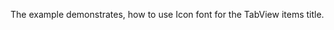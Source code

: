 The example demonstrates, how to use Icon font for the TabView items title.

<snippet id='tabview-icon-font-html'/>
<snippet id='tabview-icon-font-css'/>